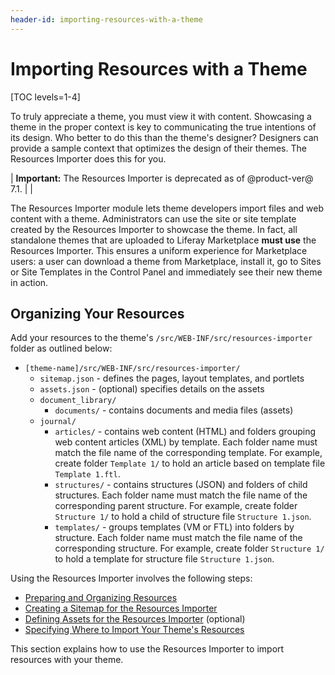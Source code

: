 ```yaml
---
header-id: importing-resources-with-a-theme
---
```


# Importing Resources with a Theme

[TOC levels=1-4]

To truly appreciate a theme, you must view it with content. Showcasing a theme 
in the proper context is key to communicating the true intentions of its design.
Who better to do this than the theme's designer? Designers can provide a sample
context that optimizes the design of their themes. The Resources Importer does
this for you. 

| **Important:** The Resources Importer is deprecated as of @product-ver@ 7.1.
| 
| 

The Resources Importer module lets theme developers import files and web content
with a theme. Administrators can use the site or site template created by the
Resources Importer to showcase the theme. In fact, all standalone themes that
are uploaded to Liferay Marketplace **must use** the Resources Importer. This
ensures a uniform experience for Marketplace users: a user can download a theme
from Marketplace, install it, go to Sites or Site Templates in the Control Panel
and immediately see their new theme in action. 

## Organizing Your Resources

Add your resources to the theme's `/src/WEB-INF/src/resources-importer` folder 
as outlined below:

- `[theme-name]/src/WEB-INF/src/resources-importer/`
    - `sitemap.json` - defines the pages, layout templates, and portlets
    - `assets.json` - (optional) specifies details on the assets
    - `document_library/`
        - `documents/` - contains documents and media files (assets) 
    - `journal/`
        - `articles/` - contains web content (HTML) and folders grouping web
          content articles (XML) by template. Each folder name must match the
          file name of the corresponding template. For example, create folder
          `Template 1/` to hold an article based on template file 
          `Template 1.ftl`.
        - `structures/` - contains structures (JSON) and folders of child
          structures. Each folder name must match the file name of the
          corresponding parent structure. For example, create folder
          `Structure 1/` to hold a child of structure file `Structure 1.json`.
        - `templates/` - groups templates (VM or FTL) into folders by structure.
          Each folder name must match the file name of the corresponding
          structure. For example, create folder `Structure 1/` to hold a
          template for structure file `Structure 1.json`. 

Using the Resources Importer involves the following steps:

- [Preparing and Organizing  Resources](/docs/7-2/frameworks/-/knowledge_base/f/preparing-and-organizing-web-content-for-the-resources-importer)
- [Creating a Sitemap for the Resources Importer](/docs/7-2/frameworks/-/knowledge_base/f/creating-a-sitemap-for-the-resources-importer)
- [Defining Assets for the Resources Importer](/docs/7-2/frameworks/-/knowledge_base/f/defining-assets-for-the-resources-importer) (optional)
- [Specifying Where to Import Your Theme's Resources](/docs/7-2/frameworks/-/knowledge_base/f/specifying-where-to-import-your-themes-resources) 

This section explains how to use the Resources Importer to import resources with 
your theme. 
